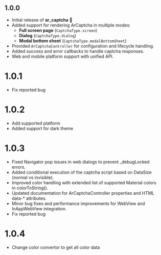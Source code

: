 ## 1.0.0

- Initial release of **ar_captcha** 🎉
- Added support for rendering ArCaptcha in multiple modes:
    - **Full screen page** (`CaptchaType.screen`)
    - **Dialog** (`CaptchaType.dialog`)
    - **Modal bottom sheet** (`CaptchaType.modalBottomSheet`)
- Provided `ArCaptchaController` for configuration and lifecycle handling.
- Added success and error callbacks to handle captcha responses.
- Web and mobile platform support with unified API.

# 1.0.1
- Fix reported bug

# 1.0.2
- Add supported platform
- Added support for dark theme

# 1.0.3
- Fixed Navigator pop issues in web dialogs to prevent _debugLocked errors.
- Added conditional execution of the captcha script based on DataSize (normal vs invisible).
- Improved color handling with extended list of supported Material colors in colorToString().
- Updated documentation for ArCaptchaController properties and HTML data-* attributes.
- Minor bug fixes and performance improvements for WebView and InAppWebView integration.
- Fix reported bug

# 1.0.4
- Change color convertor to get all color data

